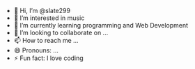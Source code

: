 - 👋 Hi, I’m @slate299
- 👀 I’m interested in music
- 🌱 I’m currently learning programming and Web Development
- 💞️ I’m looking to collaborate on ...
- 📫 How to reach me ...
- 😄 Pronouns: ...
- ⚡ Fun fact: I love coding

<!---
slate299/slate299 is a ✨ special ✨ repository because its `README.md` (this file) appears on your GitHub profile.
You can click the Preview link to take a look at your changes.
--->
